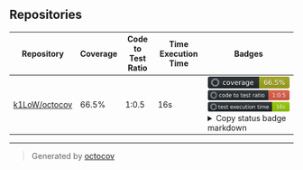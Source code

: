 ## Repositories

| Repository | Coverage | Code to Test Ratio | Time Execution Time | Badges |
| --- | --- | --- | --- | --- |
| [k1LoW/octocov](https://github.com/k1LoW/octocov) | 66.5% | 1:0.5 | 16s | ![k1LoW/octocov](https://raw.githubusercontent.com/k1LoW/octocovs-template/main/badges/k1LoW/octocov/coverage.svg) ![k1LoW/octocov](https://raw.githubusercontent.com/k1LoW/octocovs-template/main/badges/k1LoW/octocov/ratio.svg) ![k1LoW/octocov](https://raw.githubusercontent.com/k1LoW/octocovs-template/main/badges/k1LoW/octocov/time.svg) <details><summary>Copy status badge markdown</summary>```![Coverage](https://raw.githubusercontent.com/k1LoW/octocovs-template/main/badges/k1LoW/octocov/coverage.svg)```<br>```![Code to Test Ratio](https://raw.githubusercontent.com/k1LoW/octocovs-template/main/badges/k1LoW/octocov/ratio.svg)```<br>```![Test Execution Time](https://raw.githubusercontent.com/k1LoW/octocovs-template/main/badges/k1LoW/octocov/time.svg)```</details> |

---

> Generated by [octocov](https://github.com/k1LoW/octocov)
